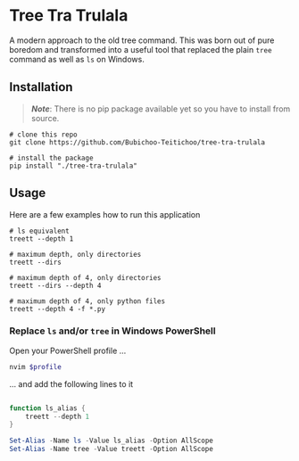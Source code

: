 # Tree Tra Trulala

A modern approach to the old tree command. This was born out of pure boredom
and transformed into a useful tool that replaced the plain `tree` command as well
as `ls` on Windows.

## Installation

> ***Note***: There is no pip package available yet so you have to install from
> source.

```shell
# clone this repo
git clone https://github.com/Bubichoo-Teitichoo/tree-tra-trulala
```

```shell
# install the package
pip install "./tree-tra-trulala"
```

## Usage

Here are a few examples how to run this application

```shell
# ls equivalent
treett --depth 1
```

```shell
# maximum depth, only directories
treett --dirs
```

```shell
# maximum depth of 4, only directories
treett --dirs --depth 4
```

```shell
# maximum depth of 4, only python files
treett --depth 4 -f *.py
```

### Replace `ls` and/or `tree` in Windows PowerShell

Open your PowerShell profile ...

```powershell
nvim $profile
```

... and add the following lines to it

```powershell

function ls_alias {
    treett --depth 1
}

Set-Alias -Name ls -Value ls_alias -Option AllScope
Set-Alias -Name tree -Value treett -Option AllScope
```
